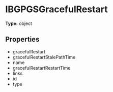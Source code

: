 # IBGPGSGracefulRestart


**Type:** object

## Properties
* gracefulRestart
* gracefulRestartStalePathTime
* name
* gracefulRestartRestartTime
* links
* id
* type
